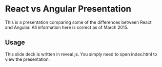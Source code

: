 # React vs Angular Presentation
This is a presentation comparing some of the differences between React and Angular.  All information here is correct as of March 2015.

## Usage
This slide deck is written in reveal.js.  You simply need to open index.html to view the presentation.

